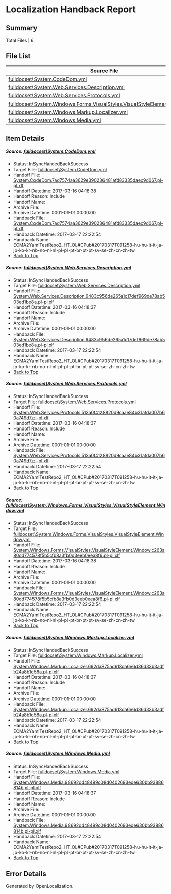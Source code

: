 # <a name='report-top'></a> Localization Handback Report

## Summary
 Total Files | 6

## File List
 Source File | Status | Details 
 ----------- | ------ | ------- 
 [fulldocset\System.CodeDom.yml](https://github.com/OpenLocalizationTestOrg/ECMA2YamlTestRepo2/blob/9a577bbd8ead778fd4723fbdbce691e69b3b14d4/fulldocset/System.CodeDom.yml) | InSyncHandedBackSuccess | [Details](#c9e974968b887ad14d83fee7c7590eae97b0510c75608)
 [fulldocset\System.Web.Services.Description.yml](https://github.com/OpenLocalizationTestOrg/ECMA2YamlTestRepo2/blob/9a577bbd8ead778fd4723fbdbce691e69b3b14d4/fulldocset/System.Web.Services.Description.yml) | InSyncHandedBackSuccess | [Details](#e80dcfa3d1616d8ce1de78e5163bf83ec259d7cd82060)
 [fulldocset\System.Web.Services.Protocols.yml](https://github.com/OpenLocalizationTestOrg/ECMA2YamlTestRepo2/blob/9a577bbd8ead778fd4723fbdbce691e69b3b14d4/fulldocset/System.Web.Services.Protocols.yml) | InSyncHandedBackSuccess | [Details](#aeca3b0e542ea2e762a6da76a2ab85b8bcf1510782144)
 [fulldocset\System.Windows.Forms.VisualStyles.VisualStyleElement.Window.yml](https://github.com/OpenLocalizationTestOrg/ECMA2YamlTestRepo2/blob/9a577bbd8ead778fd4723fbdbce691e69b3b14d4/fulldocset/System.Windows.Forms.VisualStyles.VisualStyleElement.Window.yml) | InSyncHandedBackSuccess | [Details](#74f8192600ca94b2d2c9f6fd9f0b7eb4beb0dded85851)
 [fulldocset\System.Windows.Markup.Localizer.yml](https://github.com/OpenLocalizationTestOrg/ECMA2YamlTestRepo2/blob/9a577bbd8ead778fd4723fbdbce691e69b3b14d4/fulldocset/System.Windows.Markup.Localizer.yml) | InSyncHandedBackSuccess | [Details](#0c5b9336cded46fbb4be1144803ea92bf9494bad86176)
 [fulldocset\System.Windows.Media.yml](https://github.com/OpenLocalizationTestOrg/ECMA2YamlTestRepo2/blob/9a577bbd8ead778fd4723fbdbce691e69b3b14d4/fulldocset/System.Windows.Media.yml) | InSyncHandedBackSuccess | [Details](#e29a04ea51aeabc101a5b7eb3ff7ba804faff2c986821)

## Item Details
##### <a name='c9e974968b887ad14d83fee7c7590eae97b0510c75608'></a> Source: [fulldocset\System.CodeDom.yml](https://github.com/OpenLocalizationTestOrg/ECMA2YamlTestRepo2/blob/9a577bbd8ead778fd4723fbdbce691e69b3b14d4/fulldocset/System.CodeDom.yml)
* Status: InSyncHandedBackSuccess
* Target File: [fulldocset\System.CodeDom.yml](https://github.com/OpenLocalizationTestOrg/ECMA2YamlTestRepo2.pl-pl/blob/812870ffc49a984f322d1a2e876acefced305cd8/fulldocset/System.CodeDom.yml)
* Handoff File: [System.CodeDom.7ad7574aa3629e390236481afd83335daec9d067.pl-pl.xlf](https://github.com/OpenLocalizationTestOrg/ECMA2YamlTestRepo2.handoff/blob/e0bae950e98135cef2d7202448267415a87ddd48/ol-handoff/OpenLocalizationTestOrg/ECMA2YamlTestRepo2.pl-pl/master/fulldocset/System.CodeDom.7ad7574aa3629e390236481afd83335daec9d067.pl-pl.xlf)
* Handoff Datetime: 2017-03-16 04:18:38
* Handoff Reason: Include
* Handoff Name: 
* Archive File: 
* Archive Datetime: 0001-01-01 00:00:00
* Handback File: [System.CodeDom.7ad7574aa3629e390236481afd83335daec9d067.pl-pl.xlf](https://github.com/OpenLocalizationTestOrg/ECMA2YamlTestRepo2.handback/blob/ddb980c5920b7d55f020392cbf385ccb972d7985/ol-handback/OpenLocalizationTestOrg/ECMA2YamlTestRepo2.pl-pl/master/fulldocset/System.CodeDom.7ad7574aa3629e390236481afd83335daec9d067.pl-pl.xlf)
* Handback Datetime: 2017-03-17 22:22:54
* Handback Name: ECMA2YamlTestRepo2_HT_OL#CPub#20170317T091258-hu-hu-it-it-ja-jp-ko-kr-nb-no-nl-nl-pl-pl-pt-br-pt-pt-sv-se-zh-cn-zh-tw
* [Back to Top](#report-top)

##### <a name='e80dcfa3d1616d8ce1de78e5163bf83ec259d7cd82060'></a> Source: [fulldocset\System.Web.Services.Description.yml](https://github.com/OpenLocalizationTestOrg/ECMA2YamlTestRepo2/blob/9a577bbd8ead778fd4723fbdbce691e69b3b14d4/fulldocset/System.Web.Services.Description.yml)
* Status: InSyncHandedBackSuccess
* Target File: [fulldocset\System.Web.Services.Description.yml](https://github.com/OpenLocalizationTestOrg/ECMA2YamlTestRepo2.pl-pl/blob/812870ffc49a984f322d1a2e876acefced305cd8/fulldocset/System.Web.Services.Description.yml)
* Handoff File: [System.Web.Services.Description.6483c956de265a1c17def969de78ab503ed1be8a.pl-pl.xlf](https://github.com/OpenLocalizationTestOrg/ECMA2YamlTestRepo2.handoff/blob/e0bae950e98135cef2d7202448267415a87ddd48/ol-handoff/OpenLocalizationTestOrg/ECMA2YamlTestRepo2.pl-pl/master/fulldocset/System.Web.Services.Description.6483c956de265a1c17def969de78ab503ed1be8a.pl-pl.xlf)
* Handoff Datetime: 2017-03-16 04:18:37
* Handoff Reason: Include
* Handoff Name: 
* Archive File: 
* Archive Datetime: 0001-01-01 00:00:00
* Handback File: [System.Web.Services.Description.6483c956de265a1c17def969de78ab503ed1be8a.pl-pl.xlf](https://github.com/OpenLocalizationTestOrg/ECMA2YamlTestRepo2.handback/blob/ddb980c5920b7d55f020392cbf385ccb972d7985/ol-handback/OpenLocalizationTestOrg/ECMA2YamlTestRepo2.pl-pl/master/fulldocset/System.Web.Services.Description.6483c956de265a1c17def969de78ab503ed1be8a.pl-pl.xlf)
* Handback Datetime: 2017-03-17 22:22:54
* Handback Name: ECMA2YamlTestRepo2_HT_OL#CPub#20170317T091258-hu-hu-it-it-ja-jp-ko-kr-nb-no-nl-nl-pl-pl-pt-br-pt-pt-sv-se-zh-cn-zh-tw
* [Back to Top](#report-top)

##### <a name='aeca3b0e542ea2e762a6da76a2ab85b8bcf1510782144'></a> Source: [fulldocset\System.Web.Services.Protocols.yml](https://github.com/OpenLocalizationTestOrg/ECMA2YamlTestRepo2/blob/9a577bbd8ead778fd4723fbdbce691e69b3b14d4/fulldocset/System.Web.Services.Protocols.yml)
* Status: InSyncHandedBackSuccess
* Target File: [fulldocset\System.Web.Services.Protocols.yml](https://github.com/OpenLocalizationTestOrg/ECMA2YamlTestRepo2.pl-pl/blob/812870ffc49a984f322d1a2e876acefced305cd8/fulldocset/System.Web.Services.Protocols.yml)
* Handoff File: [System.Web.Services.Protocols.513a0f4128820d9caae84b31afda007b60a749d7.pl-pl.xlf](https://github.com/OpenLocalizationTestOrg/ECMA2YamlTestRepo2.handoff/blob/e0bae950e98135cef2d7202448267415a87ddd48/ol-handoff/OpenLocalizationTestOrg/ECMA2YamlTestRepo2.pl-pl/master/fulldocset/System.Web.Services.Protocols.513a0f4128820d9caae84b31afda007b60a749d7.pl-pl.xlf)
* Handoff Datetime: 2017-03-16 04:18:37
* Handoff Reason: Include
* Handoff Name: 
* Archive File: 
* Archive Datetime: 0001-01-01 00:00:00
* Handback File: [System.Web.Services.Protocols.513a0f4128820d9caae84b31afda007b60a749d7.pl-pl.xlf](https://github.com/OpenLocalizationTestOrg/ECMA2YamlTestRepo2.handback/blob/ddb980c5920b7d55f020392cbf385ccb972d7985/ol-handback/OpenLocalizationTestOrg/ECMA2YamlTestRepo2.pl-pl/master/fulldocset/System.Web.Services.Protocols.513a0f4128820d9caae84b31afda007b60a749d7.pl-pl.xlf)
* Handback Datetime: 2017-03-17 22:22:54
* Handback Name: ECMA2YamlTestRepo2_HT_OL#CPub#20170317T091258-hu-hu-it-it-ja-jp-ko-kr-nb-no-nl-nl-pl-pl-pt-br-pt-pt-sv-se-zh-cn-zh-tw
* [Back to Top](#report-top)

##### <a name='74f8192600ca94b2d2c9f6fd9f0b7eb4beb0dded85851'></a> Source: [fulldocset\System.Windows.Forms.VisualStyles.VisualStyleElement.Window.yml](https://github.com/OpenLocalizationTestOrg/ECMA2YamlTestRepo2/blob/9a577bbd8ead778fd4723fbdbce691e69b3b14d4/fulldocset/System.Windows.Forms.VisualStyles.VisualStyleElement.Window.yml)
* Status: InSyncHandedBackSuccess
* Target File: [fulldocset\System.Windows.Forms.VisualStyles.VisualStyleElement.Window.yml](https://github.com/OpenLocalizationTestOrg/ECMA2YamlTestRepo2.pl-pl/blob/812870ffc49a984f322d1a2e876acefced305cd8/fulldocset/System.Windows.Forms.VisualStyles.VisualStyleElement.Window.yml)
* Handoff File: [System.Windows.Forms.VisualStyles.VisualStyleElement.Window.c263a80dd774578f5b5cfb8a3fb0d3eeb0eea8f6.pl-pl.xlf](https://github.com/OpenLocalizationTestOrg/ECMA2YamlTestRepo2.handoff/blob/e0bae950e98135cef2d7202448267415a87ddd48/ol-handoff/OpenLocalizationTestOrg/ECMA2YamlTestRepo2.pl-pl/master/fulldocset/System.Windows.Forms.VisualStyles.VisualStyleElement.Window.c263a80dd774578f5b5cfb8a3fb0d3eeb0eea8f6.pl-pl.xlf)
* Handoff Datetime: 2017-03-16 04:18:38
* Handoff Reason: Include
* Handoff Name: 
* Archive File: 
* Archive Datetime: 0001-01-01 00:00:00
* Handback File: [System.Windows.Forms.VisualStyles.VisualStyleElement.Window.c263a80dd774578f5b5cfb8a3fb0d3eeb0eea8f6.pl-pl.xlf](https://github.com/OpenLocalizationTestOrg/ECMA2YamlTestRepo2.handback/blob/ddb980c5920b7d55f020392cbf385ccb972d7985/ol-handback/OpenLocalizationTestOrg/ECMA2YamlTestRepo2.pl-pl/master/fulldocset/System.Windows.Forms.VisualStyles.VisualStyleElement.Window.c263a80dd774578f5b5cfb8a3fb0d3eeb0eea8f6.pl-pl.xlf)
* Handback Datetime: 2017-03-17 22:22:54
* Handback Name: ECMA2YamlTestRepo2_HT_OL#CPub#20170317T091258-hu-hu-it-it-ja-jp-ko-kr-nb-no-nl-nl-pl-pl-pt-br-pt-pt-sv-se-zh-cn-zh-tw
* [Back to Top](#report-top)

##### <a name='0c5b9336cded46fbb4be1144803ea92bf9494bad86176'></a> Source: [fulldocset\System.Windows.Markup.Localizer.yml](https://github.com/OpenLocalizationTestOrg/ECMA2YamlTestRepo2/blob/9a577bbd8ead778fd4723fbdbce691e69b3b14d4/fulldocset/System.Windows.Markup.Localizer.yml)
* Status: InSyncHandedBackSuccess
* Target File: [fulldocset\System.Windows.Markup.Localizer.yml](https://github.com/OpenLocalizationTestOrg/ECMA2YamlTestRepo2.pl-pl/blob/812870ffc49a984f322d1a2e876acefced305cd8/fulldocset/System.Windows.Markup.Localizer.yml)
* Handoff File: [System.Windows.Markup.Localizer.692da875ad618da6e6d36d33b3adfb24a8b1c58a.pl-pl.xlf](https://github.com/OpenLocalizationTestOrg/ECMA2YamlTestRepo2.handoff/blob/e0bae950e98135cef2d7202448267415a87ddd48/ol-handoff/OpenLocalizationTestOrg/ECMA2YamlTestRepo2.pl-pl/master/fulldocset/System.Windows.Markup.Localizer.692da875ad618da6e6d36d33b3adfb24a8b1c58a.pl-pl.xlf)
* Handoff Datetime: 2017-03-16 04:18:37
* Handoff Reason: Include
* Handoff Name: 
* Archive File: 
* Archive Datetime: 0001-01-01 00:00:00
* Handback File: [System.Windows.Markup.Localizer.692da875ad618da6e6d36d33b3adfb24a8b1c58a.pl-pl.xlf](https://github.com/OpenLocalizationTestOrg/ECMA2YamlTestRepo2.handback/blob/ddb980c5920b7d55f020392cbf385ccb972d7985/ol-handback/OpenLocalizationTestOrg/ECMA2YamlTestRepo2.pl-pl/master/fulldocset/System.Windows.Markup.Localizer.692da875ad618da6e6d36d33b3adfb24a8b1c58a.pl-pl.xlf)
* Handback Datetime: 2017-03-17 22:22:54
* Handback Name: ECMA2YamlTestRepo2_HT_OL#CPub#20170317T091258-hu-hu-it-it-ja-jp-ko-kr-nb-no-nl-nl-pl-pl-pt-br-pt-pt-sv-se-zh-cn-zh-tw
* [Back to Top](#report-top)

##### <a name='e29a04ea51aeabc101a5b7eb3ff7ba804faff2c986821'></a> Source: [fulldocset\System.Windows.Media.yml](https://github.com/OpenLocalizationTestOrg/ECMA2YamlTestRepo2/blob/9a577bbd8ead778fd4723fbdbce691e69b3b14d4/fulldocset/System.Windows.Media.yml)
* Status: InSyncHandedBackSuccess
* Target File: [fulldocset\System.Windows.Media.yml](https://github.com/OpenLocalizationTestOrg/ECMA2YamlTestRepo2.pl-pl/blob/812870ffc49a984f322d1a2e876acefced305cd8/fulldocset/System.Windows.Media.yml)
* Handoff File: [System.Windows.Media.98692dd48499c08d0402693ede630bb93886814b.pl-pl.xlf](https://github.com/OpenLocalizationTestOrg/ECMA2YamlTestRepo2.handoff/blob/e0bae950e98135cef2d7202448267415a87ddd48/ol-handoff/OpenLocalizationTestOrg/ECMA2YamlTestRepo2.pl-pl/master/fulldocset/System.Windows.Media.98692dd48499c08d0402693ede630bb93886814b.pl-pl.xlf)
* Handoff Datetime: 2017-03-16 04:18:37
* Handoff Reason: Include
* Handoff Name: 
* Archive File: 
* Archive Datetime: 0001-01-01 00:00:00
* Handback File: [System.Windows.Media.98692dd48499c08d0402693ede630bb93886814b.pl-pl.xlf](https://github.com/OpenLocalizationTestOrg/ECMA2YamlTestRepo2.handback/blob/ddb980c5920b7d55f020392cbf385ccb972d7985/ol-handback/OpenLocalizationTestOrg/ECMA2YamlTestRepo2.pl-pl/master/fulldocset/System.Windows.Media.98692dd48499c08d0402693ede630bb93886814b.pl-pl.xlf)
* Handback Datetime: 2017-03-17 22:22:54
* Handback Name: ECMA2YamlTestRepo2_HT_OL#CPub#20170317T091258-hu-hu-it-it-ja-jp-ko-kr-nb-no-nl-nl-pl-pl-pt-br-pt-pt-sv-se-zh-cn-zh-tw
* [Back to Top](#report-top)


## Error Details

Generated by OpenLocalization.

